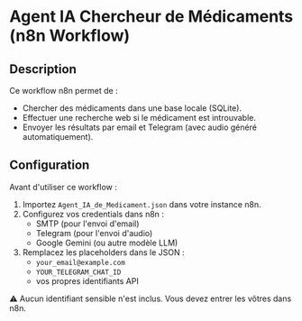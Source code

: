 # Agent IA Chercheur de Médicaments (n8n Workflow)

## Description
Ce workflow n8n permet de :
- Chercher des médicaments dans une base locale (SQLite).
- Effectuer une recherche web si le médicament est introuvable.
- Envoyer les résultats par email et Telegram (avec audio généré automatiquement).

## Configuration
Avant d'utiliser ce workflow :
1. Importez `Agent_IA_de_Medicament.json` dans votre instance n8n.
2. Configurez vos credentials dans n8n :
   - SMTP (pour l'envoi d'email)
   - Telegram (pour l'envoi d'audio)
   - Google Gemini (ou autre modèle LLM)
3. Remplacez les placeholders dans le JSON :
   - `your_email@example.com`
   - `YOUR_TELEGRAM_CHAT_ID`
   - vos propres identifiants API

⚠️ Aucun identifiant sensible n'est inclus. Vous devez entrer les vôtres dans n8n.
